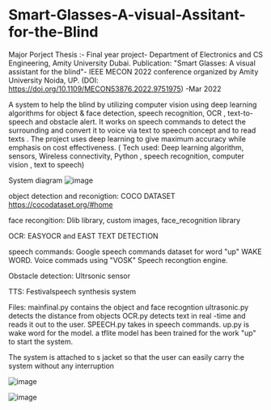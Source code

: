 # Smart-Glasses-A-visual-Assitant-for-the-Blind

Major Porject Thesis :- Final year project- Department of Electronics and CS Engineering, Amity University Dubai.
Publication:
"Smart Glasses: A visual assistant for the blind"- IEEE MECON 2022 conference organized by Amity University Noida, UP. 
(DOI: https://doi.org/10.1109/MECON53876.2022.9751975) -Mar 2022


A system to help the blind by utilizing computer vision using deep learning algorithms for object & face detection, speech recognition, OCR , text-to-speech and obstacle alert. It works on speech commands to detect the surrounding and convert it to voice via text to speech concept and to read texts . The project uses deep learning to give maximum accuracy while emphasis on cost effectiveness.
( Tech used: Deep learning algorithm, sensors, Wireless connectivity, Python , speech recognition, computer vision , text to speech)


System diagram 
![image](https://user-images.githubusercontent.com/57862480/229506324-59fd4c2a-c335-47dc-a642-910f511c916d.png)


object detection and reconigtion: COCO DATASET https://cocodataset.org/#home

face recongition: Dlib library, custom images, face_recognition library 

OCR: EASYOCR and EAST TEXT DETECTION 

speech commands: Google speech commands dataset for word "up" WAKE WORD. Voice commads using "VOSK" Speech recongtion engine.

Obstacle detection: Ultrsonic sensor 

TTS:  Festivalspeech synthesis system



Files:
mainfinal.py contains the object and face recogntion 
ultrasonic.py detects the distance from objects
OCR.py detects text in real -time and reads it out to the user. 
SPEECH.py takes in speech commands. 
up.py is wake word for the model. a tflite model has been trained for the work "up" to start the system. 


The system is attached to s jacket so that the user can easily carry the system without any interruption 


![image](https://user-images.githubusercontent.com/57862480/229510071-78aeaa55-11cc-4ba7-8ff1-e46f42face31.png)

![image](https://user-images.githubusercontent.com/57862480/229510264-4602d288-8b2d-4acd-b7bc-47b6940ff205.png)

